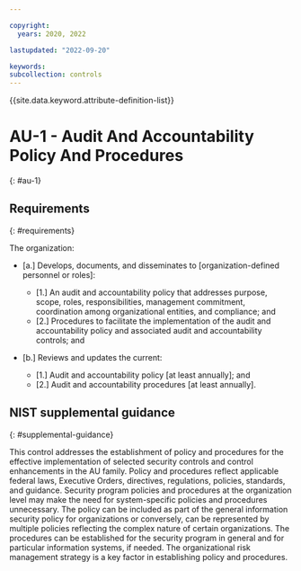 ```yaml
---

copyright:
  years: 2020, 2022

lastupdated: "2022-09-20"

keywords: 
subcollection: controls
---
```


{{site.data.keyword.attribute-definition-list}}

# AU-1 - Audit And Accountability Policy And Procedures
{: #au-1}

## Requirements
{: #requirements}

The organization:

- \[a.\] Develops, documents, and disseminates to [organization-defined personnel or roles]:

  - \[1.\] An audit and accountability policy that addresses purpose, scope, roles, responsibilities, management commitment, coordination among organizational entities, and compliance; and
  - \[2.\] Procedures to facilitate the implementation of the audit and accountability policy and associated audit and accountability controls; and

- \[b.\] Reviews and updates the current:

  - \[1.\] Audit and accountability policy [at least annually]; and
  - \[2.\] Audit and accountability procedures [at least annually].

## NIST supplemental guidance
{: #supplemental-guidance}

This control addresses the establishment of policy and procedures for the effective implementation of selected security controls and control enhancements in the AU family. Policy and procedures reflect applicable federal laws, Executive Orders, directives, regulations, policies, standards, and guidance. Security program policies and procedures at the organization level may make the need for system-specific policies and procedures unnecessary. The policy can be included as part of the general information security policy for organizations or conversely, can be represented by multiple policies reflecting the complex nature of certain organizations. The procedures can be established for the security program in general and for particular information systems, if needed. The organizational risk management strategy is a key factor in establishing policy and procedures.

